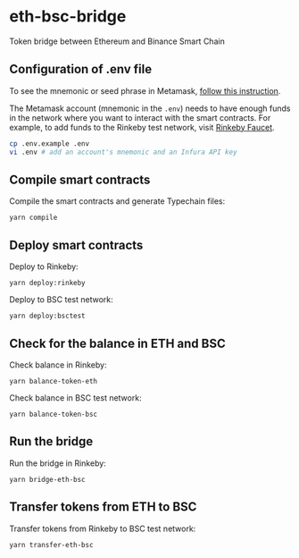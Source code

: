 # eth-bsc-bridge

Token bridge between Ethereum and Binance Smart Chain

## Configuration of .env file
To see the mnemonic or seed phrase in Metamask, [follow this instruction](https://metamask.zendesk.com/hc/en-us/articles/360015290032-How-to-Reveal-Your-Seed-Phrase).

The Metamask account (mnemonic in the `.env`) needs to have enough funds in the network where you want to interact with the smart contracts. For example, to add funds to the Rinkeby test network, visit [Rinkeby Faucet](https://faucet.rinkeby.io/).

```bash
cp .env.example .env
vi .env # add an account's mnemonic and an Infura API key
```

## Compile smart contracts
Compile the smart contracts and generate Typechain files:
```
yarn compile
```

## Deploy smart contracts
Deploy to Rinkeby:
```
yarn deploy:rinkeby
```

Deploy to BSC test network:
```
yarn deploy:bsctest
```

## Check for the balance in ETH and BSC
Check balance in Rinkeby:
```
yarn balance-token-eth
```

Check balance in BSC test network:
```
yarn balance-token-bsc
```

## Run the bridge
Run the bridge in Rinkeby:
```
yarn bridge-eth-bsc
```

## Transfer tokens from ETH to BSC
Transfer tokens from Rinkeby to BSC test network:
```
yarn transfer-eth-bsc
```